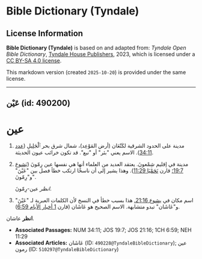 # Bible Dictionary (Tyndale)

## License Information

**Bible Dictionary (Tyndale)** is based on and adapted from: _Tyndale Open Bible Dictionary_, [Tyndale House Publishers](https://tyndaleopenresources.com/), 2023, which is licensed under a [CC BY-SA 4.0 license](https://creativecommons.org/licenses/by-sa/4.0/legalcode.en).

This markdown version (created `2025-10-20`) is provided under the same license.



--------------------------------

## عَيْن (id: 490200)

عين
===

1. مدينة على الحدود الشرقية لكَنْعَان (أرض المَوْعِد)، شمال شرق بحر ٱلْجَلِيلِ ([عدد 34:11](https://ref.ly/Num34:11)). الاسم يعني "بئر" أو "نبع". قد تكون خرائب عيون الحديثة.
2. مدينة في إقليم شِمْعونَ. يعتقد العديد من العلماء أنها هي نفسها عين رِمّونَ ([يَشوع 19:7؛](https://ref.ly/Josh19:7) قارن [نَحَمْيَا 11:29](https://ref.ly/Neh11:29)). وهذا يشير إلى أن ناسخًا ارتكب خطأ فصل بين "عَيْنَ" و"رِمّونَ".

    *انظر* عين\-رِمّونَ.

3. اسم مكان في [يشوع 21:16\.](https://ref.ly/Josh21:16) هذا بسبب خطأ في النسخ لأن الكلمات العبرية لـ "عَيْنَ" و"عَاشَان" تبدو متشابهة. الاسم الصحيح هو عَاشَان (قارن [1 أخبار الأيام 6:59](https://ref.ly/1Chr6:59)).

 **انظر** عاشان.

* **Associated Passages:** NUM 34:11; JOS 19:7; JOS 21:16; 1CH 6:59; NEH 11:29
* **Associated Articles:** عَاشَان (ID: `490228@TyndaleBibleDictionary`); عين رمون (ID: `510297@TyndaleBibleDictionary`)

